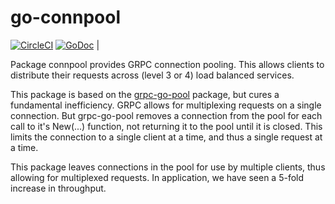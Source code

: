 # go-connpool

[![CircleCI](https://circleci.com/gh/weathersource/go-connpool.svg?style=shield)](https://circleci.com/gh/weathersource/go-connpool)
[![GoDoc](https://img.shields.io/badge/godoc-ref-blue.svg)](https://godoc.org/github.com/weathersource/go-connpool) |

Package connpool provides GRPC connection pooling. This allows clients to distribute
their requests across (level 3 or 4) load balanced services.

This package is based on the [grpc-go-pool](https://github.com/processout/grpc-go-pool)
package, but cures a fundamental inefficiency. GRPC allows for multiplexing requests
on a single connection. But grpc-go-pool removes a connection from the pool for each
call to it's New(...) function, not returning it to the pool until it is closed. This
limits the connection to a single client at a time, and thus a single request at a time.

This package leaves connections in the pool for use by multiple clients, thus allowing
for multiplexed requests. In application, we have seen a 5-fold increase in throughput.
